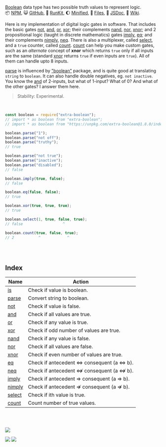 [Boolean] data type has two possible truth values to represent logic.<br>
📦 [NPM](https://www.npmjs.com/package/extra-boolean),
😺 [GitHub](https://github.com/orgs/nodef/packages?repo_name=extra-boolean),
🏃 [RunKit](https://npm.runkit.com/extra-boolean),
🌔 [Minified](https://www.npmjs.com/package/extra-boolean.min),
📜 [Files](https://unpkg.com/extra-boolean/),
📰 [JSDoc](https://nodef.github.io/extra-boolean/),
📘 [Wiki](https://github.com/nodef/extra-boolean/wiki/).

Here is my implementation of digital logic gates in software. That includes
the basic gates [not], [and], [or], [xor]; their complements [nand], [nor],
[xnor]; and 2 propositional logic (taught in discrete mathematics) gates
[imply], [eq]; and their complements [nimply], [neq]. There is also a
multiplexer, called [select], and a `true` counter, called [count]. [count]
can help you make custom gates, such as an *alternate* concept of **xnor**
which returns `true` only if all inputs are the same (standard [xnor] returns
`true` if even inputs are `true`). All of them can handle upto 8 inputs.

[parse] is influenced by ["boolean"] package, and is quite good at translating
`string` to `boolean`. It can also handle double negatives, eg. `not inactive`.
You know the [and] of 2-inputs, but what of 1-input? What of 0? And what of
the other gates? I answer them here.

> Stability: Experimental.

<br>

```javascript
const boolean = require("extra-boolean");
// import * as boolean from "extra-boolean";
// import * as boolean from "https://unpkg.com/extra-boolean@1.8.0/index.mjs"; (deno)

boolean.parse("1");
boolean.parse("not off");
boolean.parse("truthy");
// true

boolean.parse("not true");
boolean.parse("inactive");
boolean.parse("disabled");
// false

boolean.imply(true, false);
// false

boolean.eq(false, false);
// true

boolean.xor(true, true, true);
// true

boolean.select(1, true, false, true);
// false                  ^

boolean.count(true, false, true);
// 2           ^            ^
```

<br>
<br>


## Index

| Name     | Action                                    |
| -------- | ----------------------------------------- |
| [is]     | Check if value is boolean.                |
| [parse]  | Convert string to boolean.                |
| [not]    | Check if value is false.                  |
| [and]    | Check if all values are true.             |
| [or]     | Check if any value is true.               |
| [xor]    | Check if odd number of values are true.   |
| [nand]   | Check if any value is false.              |
| [nor]    | Check if all values are false.            |
| [xnor]   | Check if even number of values are true.  |
| [eq]     | Check if antecedent ⇔ consequent (a ⇔ b). |
| [neq]    | Check if antecedent ⇎ consequent (a ⇎ b). |
| [imply]  | Check if antecedent ⇒ consequent (a ⇒ b). |
| [nimply] | Check if antecedent ⇏ consequent (a ⇏ b). |
| [select] | Check if ith value is true.               |
| [count]  | Count number of true values.              |

<br>
<br>

[![](https://img.youtube.com/vi/6mMK6iSZsAs/maxresdefault.jpg)](https://www.youtube.com/watch?v=6mMK6iSZsAs)

[![](https://api.travis-ci.com/nodef/extra-boolean.svg)](https://travis-ci.com/github/nodef/extra-boolean)
[![](https://coveralls.io/repos/github/nodef/extra-boolean/badge.svg?branch=master)](https://coveralls.io/github/nodef/extra-boolean?branch=master)

[Boolean]: https://developer.mozilla.org/en-US/docs/Web/JavaScript/Reference/Global_Objects/Boolean
["boolean"]: https://www.npmjs.com/package/boolean
[is]: https://github.com/nodef/extra-boolean/wiki/is
[parse]: https://github.com/nodef/extra-boolean/wiki/parse
[xor]: https://github.com/nodef/extra-boolean/wiki/xor
[not]: https://github.com/nodef/extra-boolean/wiki/not
[and]: https://github.com/nodef/extra-boolean/wiki/and
[or]: https://github.com/nodef/extra-boolean/wiki/or
[nand]: https://github.com/nodef/extra-boolean/wiki/nand
[nor]: https://github.com/nodef/extra-boolean/wiki/nor
[xnor]: https://github.com/nodef/extra-boolean/wiki/xnor
[eq]: https://github.com/nodef/extra-boolean/wiki/eq
[imply]: https://github.com/nodef/extra-boolean/wiki/imply
[nimply]: https://github.com/nodef/extra-boolean/wiki/nimply
[select]: https://github.com/nodef/extra-boolean/wiki/select
[count]: https://github.com/nodef/extra-boolean/wiki/count
[neq]: https://github.com/nodef/extra-boolean/wiki/neq
